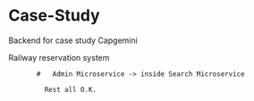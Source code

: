 # Case-Study
Backend for case study Capgemini

Railway reservation system


           #   Admin Microservice -> inside Search Microservice
              
             Rest all O.K.
